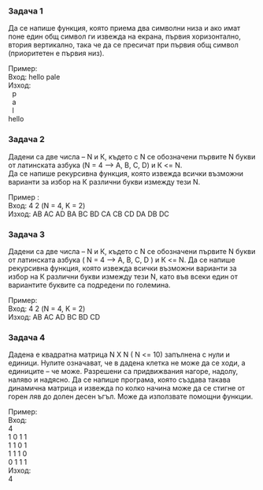 ### Задача 1

Да се напише функция, която приема два символни низа и ако имат поне един общ символ ги извежда на екрана, първия
хоризонтално, втория вертикално, така че да се пресичат при първия общ символ (приоритетен е първия низ).</br>

Пример:</br>
Вход: hello pale</br>
Изход:</br>
&nbsp;&nbsp;p</br>
&nbsp;&nbsp;a</br>
&nbsp;&nbsp;l</br>
hello </br>

### Задача 2

Дадени са две числа – N и К, където с N се обозначени първите N букви от латинската азбука (N = 4 –> A, B, C, D) и К <= N.</br>
Да се напише рекурсивна функция, която извежда всички възможни варианти за избор на К различни букви измежду тези N.</br>

Пример :</br>
Вход: 4 2  (N = 4, K = 2)</br>
Изход: AB AC AD BA BC BD CA CB CD DA DB DC</br>

### Задача 3

Дадени са две числа – N и К, където с N се обозначени първите N букви от латинската азбука ( N  = 4 –> A, B, C, D ) и К <= N. Да се напише рекурсивна функция, която извежда всички възможни варианти за избор на К различни букви измежду тези N, като във всеки един от вариантите буквите са подредени по големина.</br>

Пример:</br>
Вход: 4 2  (N = 4, K = 2)</br>
Изход: AB AC AD BC BD CD</br>

### Задача 4

Дадена е квадратна матрица N X N  ( N <= 10) запълнена с нули и единици. Нулите означават, че в дадена клетка не може да
се ходи, а единиците – че може. Разрешени са придвижвания нагоре, надолу, наляво и надясно. Да се напише програма, която
създава такава динамична матрица и извежда по колко начина може да се стигне от горен ляв до долен десен ъгъл.  Може да
използвате помощни функции.</br>

Пример:</br>
Вход:</br>
4</br>
1 0 1 1</br>
1 1 0 1</br>
1 1 1 0</br>
0 1 1 1</br>
Изход:</br>
4</br>
